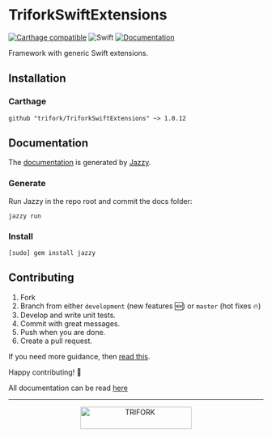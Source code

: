 # TriforkSwiftExtensions

[![Carthage compatible](https://img.shields.io/badge/Carthage-compatible-4BC51D.svg?style=flat)](https://github.com/Carthage/Carthage)
![Swift](https://img.shields.io/badge/Swift-4.0-orange.svg)
[![Documentation](https://img.shields.io/badge/Documentation-Jazzy-blue.svg)](https://trifork.github.io/TriforkSwiftExtensions/)

Framework with generic Swift extensions.

## Installation
### Carthage
```
github "trifork/TriforkSwiftExtensions" ~> 1.0.12
```

## Documentation
The [documentation](https://trifork.github.io/TriforkSwiftExtensions/) is generated by [Jazzy](https://github.com/realm/jazzy).

### Generate
Run Jazzy in the repo root and commit the docs folder:
```
jazzy run
```

### Install
```
[sudo] gem install jazzy
```

## Contributing
1. Fork
2. Branch from either `development` (new features 🆕) or `master` (hot fixes 🔥)
3. Develop and write unit tests.
4. Commit with great messages.
5. Push when you are done.
6. Create a pull request.

If you need more guidance, then [read this](https://akrabat.com/the-beginners-guide-to-contributing-to-a-github-project/).

Happy contributing! 🎉

All documentation can be read [here](https://trifork.github.io/TriforkSwiftExtensions/)

---

<p align="center">
  <img width="220" height="44" src="https://trifork.com/wp-content/uploads/2018/06/Trifork_payoff_logo_RGB.png" alt="TRIFORK">
</p>
